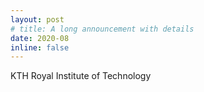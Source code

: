 ```yaml
---
layout: post
# title: A long announcement with details
date: 2020-08
inline: false
---
```


KTH Royal Institute of Technology